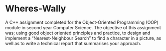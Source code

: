 # Wheres-Wally
A C++ assignment completed for the Object-Oriented Programming (OOP) module in second year Computer Science.  The objective of this assignment was; using good object oriented principles and practice, to design and implement a “Nearest-Neighbour Search” to find a character in a picture, as well as to write a technical report that summarises your approach.
